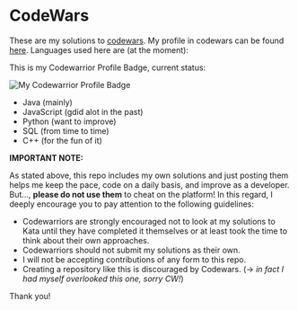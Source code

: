# CodeWars

These are my solutions to [codewars](http://codewars.com).
My profile in codewars can be found [here](https://www.codewars.com/users/rui3). Languages used here are (at the moment):

This is my Codewarrior Profile Badge, current status:

![My Codewarrior Profile Badge](https://www.codewars.com/users/rui3/badges/large)


* Java (mainly)
* JavaScript (gdid alot in the past)
* Python (want to improve)
* SQL (from time to time)
* C++ (for the fun of it)

**IMPORTANT NOTE:**

As stated above, this repo includes my own solutions and just posting them helps me keep the pace, code on a
daily basis, and improve as a developer. But..., **please do not use them** to cheat on the platform! In this regard,
I deeply encourage you to pay attention to the following guidelines:

* Codewarriors are strongly encouraged not to look at my solutions to Kata until they have completed it themselves or at least took the time to think about their own approaches.
* Codewarriors should not submit my solutions as their own.
* I will not be accepting contributions of any form to this repo.
* Creating a repository like this is discouraged by Codewars. (-> _in fact I had myself overlooked this one, sorry CW!_)

Thank you!

